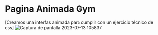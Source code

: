 # Pagina Animada Gym
[Creamos una interfas animada para cumplir con un ejercicio técnico de css]
![Captura de pantalla 2023-07-13 105837](https://github.com/1205324997/animatedPage/assets/122817494/e60115b4-cd9d-4da1-ae58-4d4ffb698e09)

